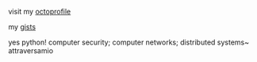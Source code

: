 visit my [octoprofile](https://octoprofile.now.sh/user?id=pikulet)

my [gists](https://gist.github.com/pikulet)

yes python! computer security; computer networks; distributed systems~ attraversamio
